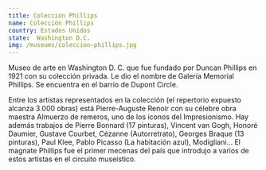 ```yaml
---
title: Colección Phillips
name: Colección Phillips
country: Estados Unidos
state:  Washington D.C. 
img: /museums/coleccion-phillips.jpg
---
```

Museo de arte en Washington D. C. que fue fundado por Duncan Phillips en 1921 con su colección privada. Le dio el nombre de Galería Memorial Phillips. Se encuentra en el barrio de Dupont Circle.

Entre los artistas representados en la colección (el repertorio expuesto alcanza 3.000 obras) está Pierre-Auguste Renoir con su célebre obra maestra Almuerzo de remeros, uno de los iconos del Impresionismo. Hay además trabajos de Pierre Bonnard (17 pinturas), Vincent van Gogh, Honoré Daumier, Gustave Courbet, Cézanne (Autorretrato), Georges Braque (13 pinturas), Paul Klee, Pablo Picasso (La habitación azul), Modigliani... El magnate Phillips fue el primer mecenas del país que introdujo a varios de estos artistas en el circuito museístico.

